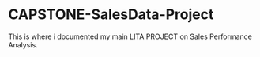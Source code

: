 # CAPSTONE-SalesData-Project
This is where i documented my main LITA PROJECT on Sales Performance Analysis.
